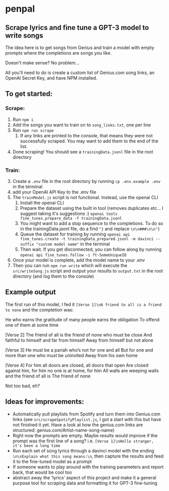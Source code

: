 # penpal

## Scrape lyrics and fine tune a GPT-3 model to write songs

The idea here is to get songs from Genius and train a model with empty prompts where the completions are songs you like.

Doesn't make sense? No problem...

All you'll need to do is create a custom list of Genius.com song links, an OpenAI Secret Key, and have NPM installed.

## To get started:

### Scrape:

1. Run `npm i`
2. Add the songs you want to train on to `song_links.txt`, one per line
3. Run `npm run scrape`
   1. If any links are printed to the console, that means they were not successfully scraped. You may want to add them to the end of the list.
4. Done scraping! You should see a `trainingData.jsonl` file in the root directory

### Train:

3. Create a `.env` file in the root directory by running `cp .env.example .env` in the terminal
4. add your OpenAI API Key to the .env file
5. The `trainModel.js` script is not functional. Instead, use the openai CLI
   1. Install the openai CLI
   2. Prepare the dataset using the built in tool (removes duplicates etc... I suggest taking it's suggestions :) `openai tools fine_tunes.prepare_data -f trainingData.jsonl`
   3. You might want to add a stop sequence to the completions. To do so in the trainingData.jsonl file, do a find `"}` and replace `\n\n###\n\n"}`
   4. Queue the dataset for training by running `openai api fine_tunes.create -t trainingData_prepared.jsonl -m davinci --suffix "custom model name"` in the terminal
   5. Then wait. If you get disconnected, you can follow along by running `openai api fine_tunes.follow -i ft-SomeUniqueID `
6. Once your model is complete, add the model name to your .env
7. Then you can run `npm run write` which will execute the `src/writeSong.js` script and output your results to `output.txt` in the root directory (and log them to the console)

## Example output

The first run of this model, I fed it `[Verse 1]\nA friend to all is a friend to none` and the completion was:

He who earns the gratitude of many people earns the obligation
To offend one of them at some time

[Verse 2]
The friend of all is the friend of none who must be close
And faithful to himself and far from himself
Away from himself but not alone

[Verse 3]
He must be a pariah who’s not for one and all
But for one and more than one who must be uninvited
Away from his own home

[Verse 4]
For him all doors are closed, all doors that open
Are closed against him, for him no one is at home, for him
All walls are weeping walls and the friend of all is
The friend of none

Not too bad, eh?

## Ideas for improvements:

- Automatically pull playlists from Spotify and turn them into Genius.com links (see `src/scrapeSpotifyPlaylist.js`, I got a start with this but have not finished it yet. Have a look at how the genius.com links are structured: genius.com/Artist-name-song-name)
- Right now the prompts are empty. Maybe results would improve if the prompt was the first line of a song? i.e. `[Verse 1]\nHello stranger, it's been a long time`
- Run each set of song lyrics through a davinci model with the ending `\n\nExplain what this song means:\n`, then capture the results and feed it to the fine-tuned model as a prompt
- If someone wants to play around with the training parameters and report back, that would be cool too
- abstract away the 'lyrics' aspect of this project and make it a general purpose tool for scraping data and formatting it for GPT-3 fine-tuning
